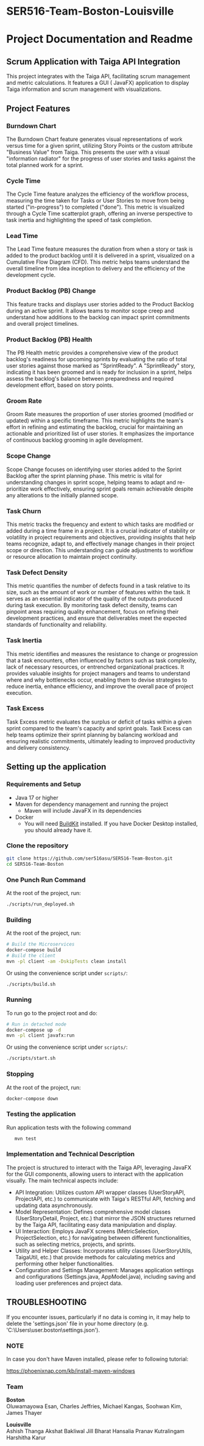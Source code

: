 # SER516-Team-Boston-Louisville

# Project Documentation and Readme

## Scrum Application with Taiga API Integration

This project integrates with the Taiga API, facilitating scrum management and metric calculations. It features a GUI (
JavaFX) application to display Taiga information and scrum management with visualizations.

## Project Features

### Burndown Chart

The Burndown Chart feature generates visual representations of work versus time for a given sprint, utilizing Story
Points or the custom attribute "Business Value" from Taiga. This presents the user with a visual "information radiator"
for the progress of user stories and tasks against the total planned work for a sprint.

### Cycle Time

The Cycle Time feature analyzes the efficiency of the workflow process, measuring the time taken for Tasks or User
Stories to move from being started ("in-progress") to completed ("done"). This metric is visualized through a Cycle Time
scatterplot graph, offering an inverse perspective to task inertia and highlighting the speed of task completion.

### Lead Time

The Lead Time feature measures the duration from when a story or task is added to the product backlog until it is
delivered in a sprint, visualized on a Cumulative Flow Diagram (CFD). This metric helps teams understand the overall
timeline from idea inception to delivery and the efficiency of the development cycle.

### Product Backlog (PB) Change

This feature tracks and displays user stories added to the Product Backlog during an active sprint. It allows teams to
monitor scope creep and understand how additions to the backlog can impact sprint commitments and overall project
timelines.

### Product Backlog (PB) Health

The PB Health metric provides a comprehensive view of the product backlog's readiness for upcoming sprints by evaluating
the ratio of total user stories against those marked as "SprintReady". A "SprintReady" story, indicating it has been
groomed and is ready for inclusion in a sprint, helps assess the backlog's balance between preparedness and required
development effort, based on story points.

### Groom Rate

Groom Rate measures the proportion of user stories groomed (modified or updated) within a specific timeframe. This
metric highlights the team's effort in refining and estimating the backlog, crucial for maintaining an actionable and
prioritized list of user stories. It emphasizes the importance of continuous backlog grooming in agile development.

### Scope Change

Scope Change focuses on identifying user stories added to the Sprint Backlog after the sprint planning phase. This
metric is vital for understanding changes in sprint scope, helping teams to adapt and re-prioritize work effectively,
ensuring sprint goals remain achievable despite any alterations to the initially planned scope.

### Task Churn

This metric tracks the frequency and extent to which tasks are modified or added during a time frame in a project. It is a crucial indicator of stability or volatility in project requirements and objectives, providing insights that help teams recognize, adapt to, and effectively manage changes in their project scope or direction. This understanding can guide adjustments to workflow or resource allocation to maintain project continuity.

### Task Defect Density

This metric quantifies the number of defects found in a task relative to its size, such as the amount of work or number of features within the task. It serves as an essential indicator of the quality of the outputs produced during task execution. By monitoring task defect density, teams can pinpoint areas requiring quality enhancement, focus on refining their development practices, and ensure that deliverables meet the expected standards of functionality and reliability.

### Task Inertia

This metric identifies and measures the resistance to change or progression that a task encounters, often influenced by factors such as task complexity, lack of necessary resources, or entrenched organizational practices. It provides valuable insights for project managers and teams to understand where and why bottlenecks occur, enabling them to devise strategies to reduce inertia, enhance efficiency, and improve the overall pace of project execution.

### Task Excess

Task Excess metric evaluates the surplus or deficit of tasks within a given sprint compared to the team's capacity and
sprint goals. Task Excess can help teams optimize their sprint planning by balancing workload and ensuring realistic 
commitments, ultimately leading to improved productivity and delivery consistency.

## Setting up the application

### Requirements and Setup

- Java 17 or higher
- Maven for dependency management and running the project
  - Maven will include JavaFX in its dependencies
- Docker
  - You will need [BuildKit](https://docs.docker.com/build/buildkit/#overview) installed. If you have Docker Desktop installed, you should already have it.

### Clone the repository

   ```bash
   git clone https://github.com/ser516asu/SER516-Team-Boston.git
   cd SER516-Team-Boston
   ```

### One Punch Run Command

At the root of the project, run:

   ```bash
   ./scripts/run_deployed.sh
   ```

### Building

At the root of the project, run:

```bash
# Build the Microservices
docker-compose build
# Build the client
mvn -pl client -am -DskipTests clean install
```

Or using the convenience script under `scripts/`:

```bash
./scripts/build.sh
```

### Running

To run go to the project root and do:

```bash
# Run in detached mode
docker-compose up -d
mvn -pl client javafx:run
```

Or using the convenience script under `scripts/`:

```bash
./scripts/start.sh
```

### Stopping

At the root of the project, run:

```bash
docker-compose down
```

### Testing the application

Run application tests with the following command

```bash
   mvn test
   ```

### Implementation and Technical Description

The project is structured to interact with the Taiga API, leveraging JavaFX for the GUI components, allowing users to
interact with the application visually. The main technical aspects include:

- API Integration: Utilizes custom API wrapper classes (UserStoryAPI, ProjectAPI, etc.) to communicate with Taiga's
  RESTful API, fetching and updating data asynchronously.
- Model Representation: Defines comprehensive model classes (UserStoryDetail, Project, etc.) that mirror the JSON
  structures returned by the Taiga API, facilitating easy data manipulation and display.
- UI Interaction: Employs JavaFX screens (MetricSelection, ProjectSelection, etc.) for navigating between different
  functionalities, such as selecting metrics, projects, and sprints.
- Utility and Helper Classes: Incorporates utility classes (UserStoryUtils, TaigaUtil, etc.) that provide methods for
  calculating metrics and performing other helper functionalities.
- Configuration and Settings Management: Manages application settings and configurations (Settings.java, AppModel.java),
  including saving and loading user preferences and project data.

## TROUBLESHOOTING

If you encounter issues, particularly if no data is coming in, it may help to 
delete the 'settings.json' file in your home directory 
(e.g. 'C:\Users\user\.boston\settings.json').

### NOTE

In case you don't have Maven installed, please refer to following tutorial:

https://phoenixnap.com/kb/install-maven-windows

### Team
**Boston**  
Oluwamayowa Esan,
Charles Jeffries,
Michael Kangas,
Soohwan Kim,
James Thayer

**Louisville**  
Ashish Thanga
Akshat Bakliwal
Jill Bharat Hansalia
Pranav Kutralingam
Harshitha Karur
